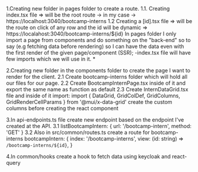 1.Creating new folder in pages folder to create a route.
1.1. Creating index.tsx file => will be the root route -> in my case -> https://localhost:3040/bootcamp-interns
1.2 Creating a [id].tsx file => will be the route on click of any row and the id will be dynamic => https://localahost:3040/bootcamp-interns/${id}
In pages folder I only import a page from components and do something on the "back-end" so to say (e.g fetching data before rendering) so I
can have the data even with the first render of the given page/component (SSR);
-index.tsx file will have few imports which we will use in it. \*

2.Creating new folder in the components folder to create the page I want to render for the client.
2.1 Create bootcamp-interns folder which will hold all our files for our page.
2.2 Create BootcampInternPage.tsx inside of it and export the same name as function as default
2.3 Create InternDataGrid.tsx file and inside of it import:
import { DataGrid, GridColDef, GridColumns, GridRenderCellParams } from '@mui/x-data-grid'
create the custom columns before creating the react component

3.In api-endpoints.ts file create new endpoint based on the endpoint I've created at the API.
3.1 listBootcampIntern: <Endpoint>{ url: '/bootcamp-intern', method: 'GET' }
3.2 Also in src/common/routes.ts create a route for bootcamp-interns
bootcampIntern: {
index: '/bootcamp-interns',
view: (id: string) => `/bootcamp-interns/${id}`,
}

4.In common/hooks create a hook to fetch data using keycloak and react-query
